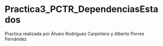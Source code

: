 # Practica3_PCTR_DependenciasEstados

Practica realizada por Álvaro Rodríguez Carpintero y Alberto Porres Fernández